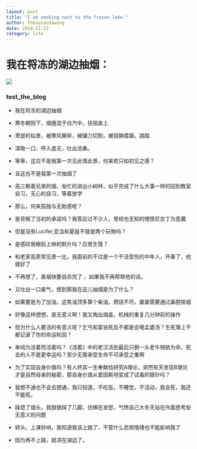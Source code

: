 ```yaml
---
layout: post
title: "I am smoking next to the frozen lake."
author: Theoyuandawang
date: 2018-11-22
category: life
---
```


# 我在将冻的湖边抽烟：
![](https://ws4.sinaimg.cn/large/006tNbRwly1fxh0dsv4i6j32p80u0u15.jpg)
### test_the_blog
<!--more-->
* 我在将冻的湖边抽烟
* 寒冬朝阳下，烟圈混于白汽中，扶摇直上
* 萧瑟的枯景，被寒风撕碎，被镰刀切割，被寂静蹂躏，践踏
* 深吸一口，呼入虚无，吐出沧桑。

* 等等，这应不是我第一次见此情此景，何来若只如初见之感？
* 且这也不是我第一次抽烟了
* 高三赖着兄弟的烟，匆忙的进出小树林，似乎完成了什么大事一样的回到教室自习，无心的自习，等着放学
* 那么，何来孤独与无助感呢？
* 是背叛了当初的承诺吗？我答应过不少人，曾经也无知的憎恨尼古丁为恶魔
* 但是没有Lucifer,亚当和夏娃不就是两个玩物吗？
* 是感叹我眼前上映的默片吗？应景生情？
* 和老家高原常见景一比，我面前的不过是一个干活受伤的中年人，开春了，他就好了
* 不再想了，香烟快要自杀完了 ，如果我不再帮帮他的话。
* 又吐出一口废气，想到那我在这儿抽烟是为了什么？
* 如果要是为了加油，这焦油顶多算个柴油，燃烧不尽，屡屡需要通过鼻腔排烟
* 好像这样想想，是无意义啊！我又掏出烟盒，机械的重复几分钟前的操作
* 但为什么人要活的有意义呢？乞丐和富翁死后不都是会喝孟婆汤？生死簿上不都记录了你的命运轮回？
* 单纯为活着而活着吗？《活着》中的老汉活到最后只剩一头老牛相依为命，死去的人不是更幸运吗？至少无需承受生命不可承受之重啊
* 为了实现自身价值吗？有人终其一生奉献给研究A理论，突然有天发现B理论才是自然母亲的秘密，那自身价值从爱因斯坦变成了试毒的银针吗？
* 我想不通也不会去想通，我只知道，不吃饭，不睡觉，不活动，我会死，我还不能死。
* 踩熄了烟头，我狠狠踩了几脚，仿佛在发怒，气愤自己大冬天站在外面思考些无意义的问题
* 转头，上课铃响，我知道我该上路了，不管什么悲观情绪也不能影响我了
* 因为再不上路，就凉在湖边了。
